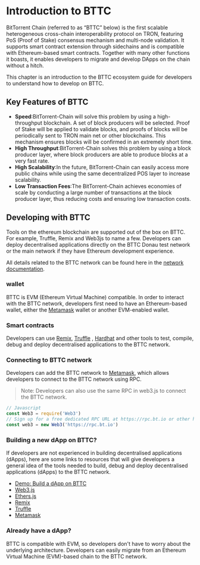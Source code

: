 # Introduction to BTTC 
BitTorrent Chain (referred to as “BTTC” below) is the first scalable heterogeneous cross-chain interoperability protocol on TRON, featuring PoS (Proof of Stake) consensus mechanism and multi-node validation. It supports smart contract extension through sidechains and is compatible with Ethereum-based smart contracts. Together with many other functions it boasts, it enables developers to migrate and develop DApps on the chain without a hitch.

This chapter is an introduction to the BTTC ecosystem guide for developers to understand how to develop on BTTC.
## Key Features of BTTC
* **Speed**:BitTorrent-Chain will solve this problem by using a high-throughput blockchain. A set of block producers will be selected. Proof of Stake will be applied to validate blocks, and proofs of blocks will be periodically sent to TRON main net or other blockchains. This mechanism ensures blocks will be confirmed in an extremely short time.
* **High Throughput**:BitTorrent-Chain solves this problem by using a block producer layer, where block producers are able to produce blocks at a very fast rate.
* **High Scalability**:In the future, BitTorrent-Chain can easily access more public chains while using the same decentralized POS layer to increase scalability.
* **Low Transaction Fees**:The BitTorrent-Chain achieves economies of scale by conducting a large number of transactions at the block producer layer, thus reducing costs and ensuring low transaction costs.

## Developing with BTTC
Tools on the ethereum blockchain are supported out of the box on BTTC. For example, Truffle, Remix and Web3js to name a few. Developers can deploy decentralised applications directly on the BTTC Donau test network or the main network if they have Ethereum development experience.

All details related to the BTTC network can be found here in the [network documentation](/docs/networks/network).
### wallet
BTTC is EVM (Ethereum Virtual Machine) compatible. In order to interact with the BTTC network, developers first need to have an Ethereum-based wallet, either the [Metamask](https://metamask.io/) wallet or another EVM-enabled wallet.
### Smart contracts
Developers can use [Remix](https://remix.ethereum.org/), [Truffle](https://trufflesuite.com/) , [Hardhat](https://hardhat.org/) and other tools to test, compile, debug and deploy decentralised applications to the BTTC network.
### Connecting to BTTC network
Developers can add the BTTC network to [Metamask](https://metamask.io/), which allows developers to connect to the BTTC network using RPC.
> Note:
> Developers can also use the same RPC in web3.js to connect the BTTC network.

```js
// Javascript
const Web3 = require('Web3')
// Sign up for a free dedicated RPC URL at https://rpc.bt.io or other hosted node providers.
const web3 = new Web3('https://rpc.bt.io')
```

### Building a new dApp on BTTC?
If developers are not experienced in building decentralised applications (dApps), here are some links to resources that will give developers a general idea of the tools needed to build, debug and deploy decentralised applications (dApps) to the BTTC network.
* [Demo: Build a dApp on BTTC](/docs/tutorial/build-web3-app)
* [Web3.js](https://web3js.readthedocs.io/en/v1.7.4/)
* [Ethers.js](https://docs.ethers.io/v5/)
* [Remix](https://remix.ethereum.org/)
* [Truffle](https://trufflesuite.com/)
* [Metamask](https://metamask.io/)
 
### Already have a dApp?
BTTC is compatible with EVM, so developers don't have to worry about the underlying architecture. Developers can easily migrate from an Ethereum Virtual Machine (EVM)-based chain to the BTTC network.

